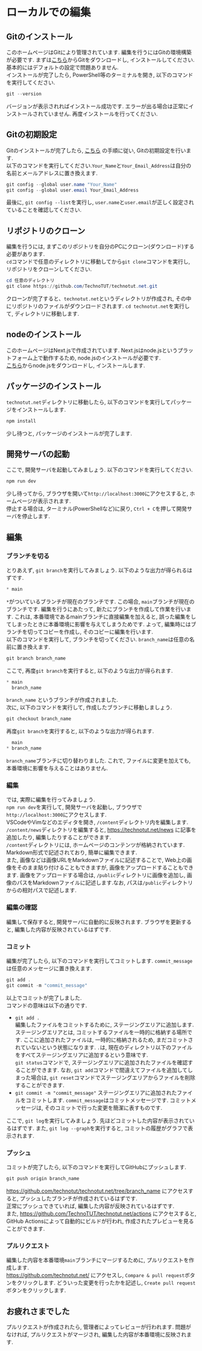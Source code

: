 # ローカルでの編集
## Gitのインストール
このホームページはGitにより管理されています. 編集を行うにはGitの環境構築が必要です.
まずは[こちら](https://git-scm.com/downloads)からGitをダウンロードし, インストールしてください. 基本的にはデフォルトの設定で問題ありません.  
インストールが完了したら, PowerShell等のターミナルを開き, 以下のコマンドを実行してください.  
```powershell
git --version
```
バージョンが表示されればインストール成功です. エラーが出る場合は正常にインストールされていません. 再度インストールを行ってください.

## Gitの初期設定
Gitのインストールが完了したら, [こちら](https://git-scm.com/book/ja/v2/%E4%BD%BF%E3%81%84%E5%A7%8B%E3%82%81%E3%82%8B-%E6%9C%80%E5%88%9D%E3%81%AEGit%E3%81%AE%E6%A7%8B%E6%88%90) の手順に従い, Gitの初期設定を行います.  
以下のコマンドを実行してください.`Your_Name`と`Your_Email_Address`は自分の名前とメールアドレスに置き換えます.
```powershell
git config --global user.name "Your_Name"
git config --global user.email Your_Email_Address
```
最後に, `git config --list`を実行し, `user.name`と`user.email`が正しく設定されていることを確認してください.

## リポジトリのクローン
編集を行うには, まずこのリポジトリを自分のPCにクローン(ダウンロード)する必要があります.  
`cd`コマンドで任意のディレクトリに移動してから`git clone`コマンドを実行し, リポジトリをクローンしてください.
```powershell
cd 任意のディレクトリ
git clone https://github.com/TechnoTUT/technotut.net.git
```
クローンが完了すると、`technotut.net`というディレクトリが作成され, その中にリポジトリのファイルがダウンロードされます. `cd technotut.net`を実行して, ディレクトリに移動します.

## nodeのインストール
このホームページはNext.jsで作成されています. Next.jsはnode.jsというプラットフォーム上で動作するため, node.jsのインストールが必要です.  
[こちら](https://nodejs.org/ja/)からnode.jsをダウンロードし, インストールします.

## パッケージのインストール
`technotut.net`ディレクトリに移動したら, 以下のコマンドを実行してパッケージをインストールします.
```powershell
npm install
```
少し待つと, パッケージのインストールが完了します.

## 開発サーバの起動
ここで, 開発サーバを起動してみましょう. 以下のコマンドを実行してください.
```powershell
npm run dev
```
少し待ってから, ブラウザを開いて`http://localhost:3000`にアクセスすると, ホームページが表示されます.  
停止する場合は, ターミナル(PowerShellなど)に戻り, `Ctrl + C`を押して開発サーバを停止します.  

## 編集
### ブランチを切る
とりあえず, `git branch`を実行してみましょう. 以下のような出力が得られるはずです.
```powershell
* main
```
`*`がついているブランチが現在のブランチです. この場合, `main`ブランチが現在のブランチです.
編集を行うにあたって, 新たにブランチを作成して作業を行います. これは, 本番環境であるmainブランチに直接編集を加えると, 誤った編集をしてしまったときに本番環境に影響を与えてしまうためです. よって, 編集時にはブランチを切ってコピーを作成し, そのコピーに編集を行います.  
以下のコマンドを実行して, ブランチを切ってください. `branch_name`は任意の名前に置き換えます.
```powershell
git branch branch_name
```
ここで, 再度`git branch`を実行すると, 以下のような出力が得られます.
```powershell
* main
  branch_name
```
`branch_name` というブランチが作成されました.  
次に, 以下のコマンドを実行して, 作成したブランチに移動しましょう.
```powershell
git checkout branch_name
```
再度`git branch`を実行すると, 以下のような出力が得られます.
```powershell
  main
* branch_name
```
`branch_name`ブランチに切り替わりました. これで, ファイルに変更を加えても, 本番環境に影響を与えることはありません.  

### 編集
では, 実際に編集を行ってみましょう.  
`npm run dev`を実行して, 開発サーバを起動し, ブラウザで`http://localhost:3000`にアクセスします.  
VSCodeやVimなどのエディタを開き, `/content`ディレクトリ内を編集します. `/content/news`ディレクトリを編集すると, https://technotut.net/news に記事を追加したり, 編集したりすることができます.  
`/content`ディレクトリには, ホームページのコンテンツが格納されています.　Markdown形式で記述されており, 簡単に編集できます.  
また, 画像などは画像URLをMarkdownファイルに記述することで, Web上の画像をそのまま貼り付けることもできますが, 画像をアップロードすることもできます. 画像をアップロードする場合は, `/public`ディレクトリに画像を追加し, 画像のパスをMarkdownファイルに記述します.なお, パスは`/public`ディレクトリからの相対パスで記述します.

### 編集の確認
編集して保存すると, 開発サーバに自動的に反映されます. ブラウザを更新すると, 編集した内容が反映されているはずです.  

### コミット
編集が完了したら, 以下のコマンドを実行してコミットします. `commit_message`は任意のメッセージに置き換えます.
```powershell
git add .
git commit -m "commit_message"
```
以上でコミットが完了しました.  
コマンドの意味は以下の通りです.
- `git add .`  
  編集したファイルをコミットするために, ステージングエリアに追加します.  
    ステージングエリアとは, コミットするファイルを一時的に格納する場所です. ここに追加されたファイルは, 一時的に格納されるため, まだコミットされていないという状態になります. `.`は, 現在のディレクトリ以下のファイルをすべてステージングエリアに追加するという意味です.  
    `git status`コマンドで, ステージングエリアに追加されたファイルを確認することができます.
    なお, `git add`コマンドで間違えてファイルを追加してしまった場合は, `git reset`コマンドでステージングエリアからファイルを削除することができます.
- `git commit -m "commit_message"`
    ステージングエリアに追加されたファイルをコミットします. `commit_message`はコミットメッセージです. コミットメッセージは, そのコミットで行った変更を簡潔に表すものです.  

ここで, `git log`を実行してみましょう. 先ほどコミットした内容が表示されているはずです. また, `git log --graph`を実行すると, コミットの履歴がグラフで表示されます.  

### プッシュ
コミットが完了したら, 以下のコマンドを実行してGitHubにプッシュします.
```powershell
git push origin branch_name
```
https://github.com/technotut/technotut.net/tree/branch_name にアクセスすると, プッシュしたブランチが作成されているはずです.  
正常にプッシュできていれば, 編集した内容が反映されているはずです.  
また, https://github.com/TechnoTUT/technotut.net/actions にアクセスすると, GitHub Actionsによって自動的にビルドが行われ, 作成されたプレビューを見ることができます. 

### プルリクエスト
編集した内容を本番環境`main`ブランチにマージするために, プルリクエストを作成します.  
https://github.com/technotut.net/ にアクセスし, `Compare & pull request`ボタンをクリックします. どういった変更を行ったかを記述し, `Create pull request`ボタンをクリックします.  

## お疲れさまでした
プルリクエストが作成されたら, 管理者によってレビューが行われます. 問題がなければ, プルリクエストがマージされ, 編集した内容が本番環境に反映されます. 
